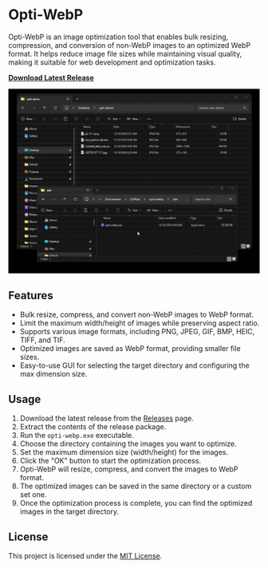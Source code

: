 # Opti-WebP

Opti-WebP is an image optimization tool that enables bulk resizing, compression, and conversion of non-WebP 
images to an optimized WebP format. It helps reduce image file sizes while maintaining visual quality, making 
it suitable for web development and optimization tasks.

**[Download Latest Release](https://github.com/studiobloom/opti-webp/releases/latest)**

![Opti-WebP Demo](https://raw.githubusercontent.com/studiobloom/opti-webp/refs/heads/main/README.gif)

## Features

- Bulk resize, compress, and convert non-WebP images to WebP format.
- Limit the maximum width/height of images while preserving aspect ratio.
- Supports various image formats, including PNG, JPEG, GIF, BMP, HEIC, TIFF, and TIF.
- Optimized images are saved as WebP format, providing smaller file sizes.
- Easy-to-use GUI for selecting the target directory and configuring the max dimension size.

## Usage

1. Download the latest release from the [Releases](https://github.com/studiobloom/opti-webp/releases) page.
2. Extract the contents of the release package.
3. Run the `opti-webp.exe` executable.
4. Choose the directory containing the images you want to optimize.
5. Set the maximum dimension size (width/height) for the images.
6. Click the "OK" button to start the optimization process.
7. Opti-WebP will resize, compress, and convert the images to WebP format.
8. The optimized images can be saved in the same directory or a custom set one.
9. Once the optimization process is complete, you can find the optimized images in the target directory.

## License

This project is licensed under the [MIT License](LICENSE).
